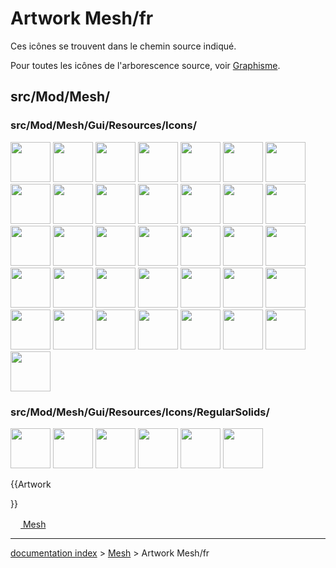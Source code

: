 # Artwork Mesh/fr
Ces icônes se trouvent dans le chemin source indiqué.

Pour toutes les icônes de l\'arborescence source, voir [Graphisme](Artwork/fr.md).

## src/Mod/Mesh/

### src/Mod/Mesh/Gui/Resources/Icons/

<img alt="" src=images/Mesh_Add_Facet.svg  style="width:64px;"> <img alt="" src=images/mesh_Boundary.svg  style="width:64px;"> <img alt="" src=images/Mesh_Bounding_Box.svg  style="width:64px;"> <img alt="" src=images/Mesh_Cross_Sections.svg  style="width:64px;"> <img alt="" src=images/Mesh_Curvature_Info.svg  style="width:64px;"> <img alt="" src=images/Mesh_Curvature_Plot.svg  style="width:64px;"> <img alt="" src=images/mesh_Cut.svg  style="width:64px;"> <img alt="" src=images/Mesh_Decimating.svg  style="width:64px;"> <img alt="" src=images/Mesh_Difference.svg  style="width:64px;"> <img alt="" src=images/Mesh_Evaluate_Solid.svg  style="width:64px;"> <img alt="" src=images/Mesh_Evaluation.svg  style="width:64px;"> <img alt="" src=images/Mesh_Export_Mesh.svg  style="width:64px;"> <img alt="" src=images/Mesh_Fill_up_Holes.svg  style="width:64px;"> <img alt="" src=images/Mesh_Flip_Normals.svg  style="width:64px;"> <img alt="" src=images/Mesh_Harmonize_Normals.svg  style="width:64px;"> <img alt="" src=images/Mesh_Import_Mesh.svg  style="width:64px;"> <img alt="" src=images/Mesh_Intersection.svg  style="width:64px;"> <img alt="" src=images/Mesh_Merge.svg  style="width:64px;"> <img alt="" src=images/Mesh_Mesh_from_Shape.svg  style="width:64px;"> <img alt="" src=images/mesh_Pipette.svg  style="width:64px;"> <img alt="" src=images/Mesh_Poly_Trim.svg  style="width:64px;"> <img alt="" src=images/Mesh_Regular_Solid.svg  style="width:64px;"> <img alt="" src=images/Mesh_Remesh_Gmsh.svg  style="width:64px;"> <img alt="" src=images/Mesh_Remove_Comp_by_Hand.svg  style="width:64px;"> <img alt="" src=images/Mesh_Remove_Components.svg  style="width:64px;"> <img alt="" src=images/Mesh_Scale.svg  style="width:64px;"> <img alt="" src=images/Mesh_Section_by_Plane.svg  style="width:64px;"> <img alt="" src=images/Mesh_Segmentation.svg  style="width:64px;"> <img alt="" src=images/Mesh_Segmentation_Best_Fit.svg  style="width:64px;"> <img alt="" src=images/Mesh_Smoothing.svg  style="width:64px;"> <img alt="" src=images/Mesh_SplitComponents.svg  style="width:64px;"> <img alt="" src=images/Mesh_Tree.svg  style="width:64px;"> <img alt="" src=images/Mesh_Tree_Curvature_Plot.svg  style="width:64px;"> <img alt="" src=images/Mesh_Trim_by_Plane.svg  style="width:64px;"> <img alt="" src=images/Mesh_Union.svg  style="width:64px;"> <img alt="" src=images/Workbench_Mesh.svg  style="width:64px;">

### src/Mod/Mesh/Gui/Resources/Icons/RegularSolids/

<img alt="" src=images/Mesh_Cone.svg  style="width:64px;"> <img alt="" src=images/Mesh_Cube.svg  style="width:64px;"> <img alt="" src=images/Mesh_Cylinder.svg  style="width:64px;"> <img alt="" src=images/Mesh_Ellipsoid.svg  style="width:64px;"> <img alt="" src=images/Mesh_Sphere.svg  style="width:64px;"> <img alt="" src=images/Mesh_Torus.svg  style="width:64px;">


{{Artwork

}} 

[<img src="images/Property.png" style="width:16px"> Mesh](Category_Mesh.md)

---
[documentation index](../README.md) > [Mesh](Category_Mesh.md) > Artwork Mesh/fr
